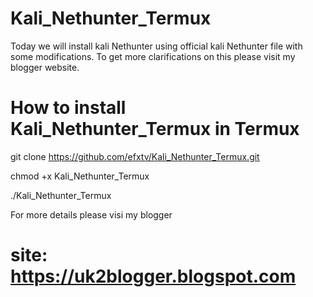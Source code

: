 # Kali_Nethunter_Termux
Today we will install kali Nethunter using official kali Nethunter file with some modifications. To get more clarifications on this please visit my blogger website.

# How to install Kali_Nethunter_Termux in Termux

git clone https://github.com/efxtv/Kali_Nethunter_Termux.git

chmod +x Kali_Nethunter_Termux

./Kali_Nethunter_Termux

For more details please visi my blogger 
# site: https://uk2blogger.blogspot.com
